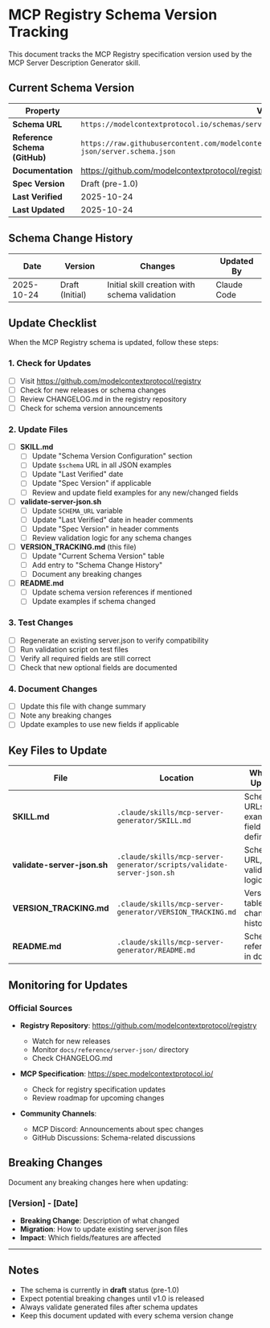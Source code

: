 # MCP Registry Schema Version Tracking

This document tracks the MCP Registry specification version used by the MCP Server Description Generator skill.

## Current Schema Version

| Property | Value |
|----------|-------|
| **Schema URL** | `https://modelcontextprotocol.io/schemas/server.schema.json` |
| **Reference Schema (GitHub)** | `https://raw.githubusercontent.com/modelcontextprotocol/registry/main/docs/reference/server-json/server.schema.json` |
| **Documentation** | https://github.com/modelcontextprotocol/registry/tree/main/docs/reference/server-json |
| **Spec Version** | Draft (pre-1.0) |
| **Last Verified** | 2025-10-24 |
| **Last Updated** | 2025-10-24 |

## Schema Change History

| Date | Version | Changes | Updated By |
|------|---------|---------|------------|
| 2025-10-24 | Draft (Initial) | Initial skill creation with schema validation | Claude Code |

## Update Checklist

When the MCP Registry schema is updated, follow these steps:

### 1. Check for Updates
- [ ] Visit https://github.com/modelcontextprotocol/registry
- [ ] Check for new releases or schema changes
- [ ] Review CHANGELOG.md in the registry repository
- [ ] Check for schema version announcements

### 2. Update Files

- [ ] **SKILL.md**
  - [ ] Update "Schema Version Configuration" section
  - [ ] Update `$schema` URL in all JSON examples
  - [ ] Update "Last Verified" date
  - [ ] Update "Spec Version" if applicable
  - [ ] Review and update field examples for any new/changed fields

- [ ] **validate-server-json.sh**
  - [ ] Update `SCHEMA_URL` variable
  - [ ] Update "Last Verified" date in header comments
  - [ ] Update "Spec Version" in header comments
  - [ ] Review validation logic for any schema changes

- [ ] **VERSION_TRACKING.md** (this file)
  - [ ] Update "Current Schema Version" table
  - [ ] Add entry to "Schema Change History"
  - [ ] Document any breaking changes

- [ ] **README.md**
  - [ ] Update schema version references if mentioned
  - [ ] Update examples if schema changed

### 3. Test Changes

- [ ] Regenerate an existing server.json to verify compatibility
- [ ] Run validation script on test files
- [ ] Verify all required fields are still correct
- [ ] Check that new optional fields are documented

### 4. Document Changes

- [ ] Update this file with change summary
- [ ] Note any breaking changes
- [ ] Update examples to use new fields if applicable

## Key Files to Update

| File | Location | What to Update |
|------|----------|----------------|
| **SKILL.md** | `.claude/skills/mcp-server-generator/SKILL.md` | Schema URLs, examples, field definitions |
| **validate-server-json.sh** | `.claude/skills/mcp-server-generator/scripts/validate-server-json.sh` | Schema URL, validation logic |
| **VERSION_TRACKING.md** | `.claude/skills/mcp-server-generator/VERSION_TRACKING.md` | Version table, change history |
| **README.md** | `.claude/skills/mcp-server-generator/README.md` | Schema references in docs |

## Monitoring for Updates

### Official Sources
- **Registry Repository**: https://github.com/modelcontextprotocol/registry
  - Watch for new releases
  - Monitor `docs/reference/server-json/` directory
  - Check CHANGELOG.md

- **MCP Specification**: https://spec.modelcontextprotocol.io/
  - Check for registry specification updates
  - Review roadmap for upcoming changes

- **Community Channels**:
  - MCP Discord: Announcements about spec changes
  - GitHub Discussions: Schema-related discussions

## Breaking Changes

Document any breaking changes here when updating:

### [Version] - [Date]
- **Breaking Change**: Description of what changed
- **Migration**: How to update existing server.json files
- **Impact**: Which fields/features are affected

---

## Notes

- The schema is currently in **draft** status (pre-1.0)
- Expect potential breaking changes until v1.0 is released
- Always validate generated files after schema updates
- Keep this document updated with every schema version change
